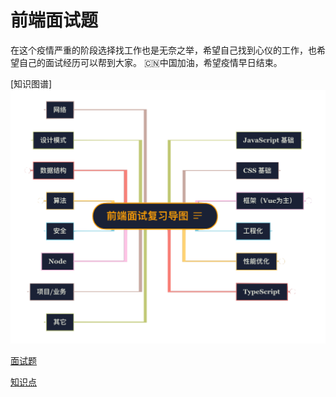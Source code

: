 # 前端面试题
在这个疫情严重的阶段选择找工作也是无奈之举，希望自己找到心仪的工作，也希望自己的面试经历可以帮到大家。
:cn:中国加油，希望疫情早日结束。

[知识图谱]![avatar](/src/img/面试知识图谱.png)

[面试题](/question/README.md)

[知识点](/knowledge/README.md)



